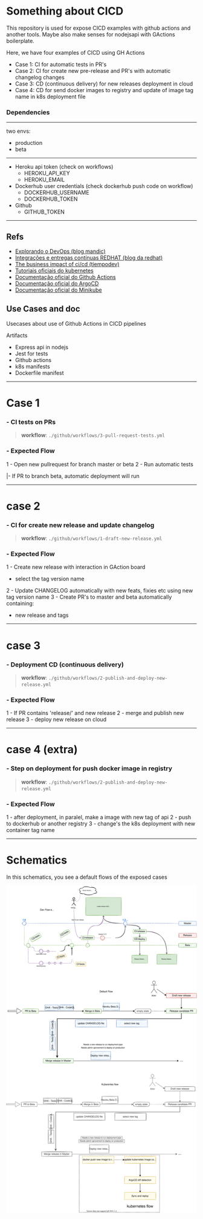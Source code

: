 # Something about CICD

This repository is used for expose CICD examples with github actions and another tools. Maybe also make senses for nodejsapi with GActions boilerplate.

Here, we have four examples of CICD using GH Actions

- Case 1: CI for automatic tests in PR's
- Case 2: CI for create new pre-release and PR's with automatic changelog changes
- Case 3: CD (continuous delivery) for new releases deployment in cloud
- Case 4: CD for send docker images to registry and update of image tag name in k8s deployment file

### Dependencies

---

two envs:

- production
- beta

---

- Heroku api token (check on workflows)
  - HEROKU_API_KEY
  - HEROKU_EMAIL
- Dockerhub user credentials (check dockerhub push code on workflow)
  - DOCKERHUB_USERNAME
  - DOCKERHUB_TOKEN
- Github
  - GITHUB_TOKEN

---

## Refs

- [Explorando o DevOps (blog mandic)](https://blog.mandic.com.br/artigos/explorando-devops-com-foco-em-cicd/)
- [Integrações e entregas contínuas REDHAT (blog da redhat)](https://www.redhat.com/pt-br/topics/devops/what-is-ci-cd)
- [The business impact of ci/cd (tiempodev)](https://www.tiempodev.com/blog/the-business-impact-of-ci-cd/)
- [Tutoriais oficiais do kubernetes](https://kubernetes.io/pt-br/docs/tutorials/)
- [Documentação oficial do Github Actions](https://docs.github.com/pt/actions)
- [Documentação oficial do ArgoCD](https://argo-cd.readthedocs.io/en/stable/)
- [Documentação oficial do Minikube](https://minikube.sigs.k8s.io/docs/start/)

## Use Cases and doc

Usecases about use of Github Actions in CICD pipelines

Artifacts

- Express api in nodejs
- Jest for tests
- Github actions
- k8s manifests
- Dockerfile manifest

---

# Case 1

### - CI tests on PRs

> **workflow**: `./github/workflows/3-pull-request-tests.yml`

### - Expected Flow

1 - Open new pullrequest for branch master or beta
2 - Run automatic tests

|- If PR to branch beta, automatic deployment will run

---

# case 2

### - CI for create new release and update changelog

> **workflow**: `./github/workflows/1-draft-new-release.yml`

### - Expected Flow

1 - Create new release with interaction in GAction board

- select the tag version name

2 - Update CHANGELOG automatically with new feats, fixies etc using new tag version name
3 - Create PR's to master and beta automatically containing:

- new release and tags

---

# case 3

### - Deployment CD (continuous delivery)

> **workflow**: `./github/workflows/2-publish-and-deploy-new-release.yml`

### - Expected Flow

1 - If PR contains 'release/' and new release
2 - merge and publish new release
3 - deploy new release on cloud

---

# case 4 (extra)

### - Step on deployment for push docker image in registry

> **workflow**: `./github/workflows/2-publish-and-deploy-new-release.yml`

### - Expected Flow

1 - after deployment, in paralel, make a image with new tag of api
2 - push to dockerhub or another registry
3 - change's the k8s deployment with new container tag name

---

# Schematics

In this schematics, you see a default flows of the exposed cases

![](./GCI.drawio.svg)
